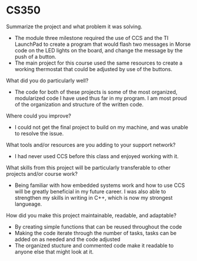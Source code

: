 # CS350

Summarize the project and what problem it was solving.
- The module three milestone required the use of CCS and the TI LaunchPad to create a program that would flash two messages in Morse code on the LED lights on the board, and change the message by the push of a button.
- The main project for this course used the same resources to create a working thermostat that could be adjusted by use of the buttons.

What did you do particularly well?
- The code for both of these projects is some of the most organized, modularized code I have used thus far in my program. I am most proud of the organization and structure of the written code.

Where could you improve?
- I could not get the final project to build on my machine, and was unable to resolve the issue.

What tools and/or resources are you adding to your support network?
- I had never used CCS before this class and enjoyed working with it. 

What skills from this project will be particularly transferable to other projects and/or course work?
- Being familiar with how embedded systems work and how to use CCS will be greatly beneficial in my future career. I was also able to strengthen my skills in writing in C++, which is now my strongest langueage.

How did you make this project maintainable, readable, and adaptable?
- By creating simple functions that can be reused throughout the code
- Making the code iterate through the number of tasks, tasks can be added on as needed and the code adjusted
- The organized stucture and commented code make it readable to anyone else that might look at it.
